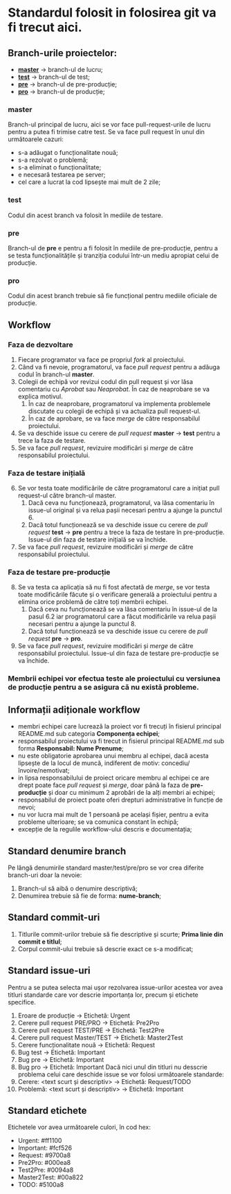 # Standardul folosit in folosirea git va fi trecut aici.  
## Branch-urile proiectelor: ##
-   [**master**](#master) -> branch-ul de lucru;
-   [**test**](#test) -> branch-ul de test;
-   [**pre**](#pre) -> branch-ul de pre-producție;
-   [**pro**](#pro) -> branch-ul de producție;

### master ###
Branch-ul principal de lucru, aici se vor face pull-request-urile de lucru pentru a putea fi trimise catre test.
Se va face pull request în unul din următoarele cazuri:
-   s-a adăugat o funcționalitate nouă;
-   s-a rezolvat o problemă;
-   s-a eliminat o funcționalitate;
-   e necesară testarea pe server;
-   cel care a lucrat la cod lipsește mai mult de 2 zile;

### test ###
Codul din acest branch va folosit în mediile de testare.

### pre ###
Branch-ul de **pre** e pentru a fi folosit în mediile de pre-producție, pentru a se testa funcționalitățile și tranziția codului într-un mediu apropiat celui de producție.

### pro ###
Codul din acest branch trebuie să fie funcțional pentru mediile oficiale de producție.

## Workflow ##
### Faza de dezvoltare ###
1.  Fiecare programator va face pe propriul *fork* al proiectului.
2.  Când va fi nevoie, programatorul, va face *pull request* pentru a adăuga codul în branch-ul **master**.
3.  Colegii de echipă vor revizui codul din pull request și vor lăsa comentariu cu *Aprobat* sau *Neaprobat*. În caz de neaprobare se va explica motivul.
    1.  În caz de neaprobare, programatorul va implementa problemele discutate cu colegii de echipă și va actualiza pull request-ul.
    2.  În caz de aprobare, se va face *merge* de către responsabilul proiectului.
4.  Se va deschide issue cu cerere de *pull request* **master** -> **test** pentru a trece la faza de testare.
5.  Se va face *pull request*, revizuire modificări și *merge* de către responsabilul proiectului.
### Faza de testare inițială ###
6.  Se vor testa toate modificările de către programatorul care a inițiat pull request-ul către branch-ul master.
    1.  Dacă ceva nu funcționează, programatorul, va lăsa comentariu în issue-ul original și va relua pașii necesari pentru a ajunge la punctul 6.
    2.  Dacă totul funcționează se va deschide issue cu cerere de *pull request* **test** -> **pre** pentru a trece la faza de testare în pre-producție. Issue-ul din faza de testare inițială se va închide.
7.  Se va face *pull request*, revizuire modificări și *merge* de către responsabilul proiectului.
### Faza de testare pre-producție ###
8.  Se va testa ca aplicația să nu fi fost afectată de *merge*, se vor testa toate modificările făcute și o verificare generală a proiectului pentru a elimina orice problemă de către toți membrii echipei.
    1.  Dacă ceva nu funcționează se va lăsa comentariu în issue-ul de la pasul 6.2 iar programatorul care a făcut modificările va relua pașii necesari pentru a ajunge la punctul 8.
    2.  Dacă totul funcționează se va deschide issue cu cerere de *pull request* **pre** -> **pro**.
9.  Se va face *pull request*, revizuire modificări și *merge* de către responsabilul proiectului. Issue-ul din faza de testare pre-producție se va închide.
### Membrii echipei vor efectua teste ale proiectului cu versiunea de producție pentru a se asigura că nu există probleme. ###

## Informații adiționale workflow ##
-   membri echipei care lucrează la proiect vor fi trecuți în fisierul principal README.md sub categoria **Componența echipei**;
-   responsabilul proiectului va fi trecut in fisierul principal README.md sub forma **Responsabil: Nume Prenume**;
-   nu este obligatorie aprobarea unui membru al echipei, dacă acesta lipsește de la locul de muncă, indiferent de motiv: concediu/învoire/nemotivat;
-   in lipsa responsabilului de proiect oricare membru al echipei ce are drept poate face *pull request* și *merge*, doar până la faza de **pre-producție** și doar cu minimum 2 aprobări de la alți membri ai echipei;
-   responsabilul de proiect poate oferi drepturi administrative în funcție de nevoi;
-   nu vor lucra mai mult de 1 persoană pe același fișier, pentru a evita probleme ulterioare; se va comunica constant în echipă;
-   excepție de la regulile workflow-ului descris e documentația;

## Standard denumire branch ##
Pe lângă denumirile standard master/test/pre/pro se vor crea diferite branch-uri doar la nevoie:
1.  Branch-ul să aibă o denumire descriptivă;
2.  Denumirea trebuie să fie de forma: **nume-branch**;

## Standard commit-uri ##
1.  Titlurile commit-urilor trebuie să fie descriptive și scurte; **Prima linie din commit e titlul**;
2.  Corpul commit-ului trebuie să descrie exact ce s-a modificat;

## Standard issue-uri ##
Pentru a se putea selecta mai ușor rezolvarea issue-urilor acestea vor avea titluri standarde care vor descrie importanța lor, precum
și etichete specifice.
1. Eroare de producție -> Etichetă: Urgent
2. Cerere pull request PRE/PRO -> Etichetă: Pre2Pro
3. Cerere pull request TEST/PRE -> Etichetă: Test2Pre
4. Cerere pull request Master/TEST -> Etichetă: Master2Test
5. Cerere funcționalitate nouă -> Etichetă: Request
6. Bug test -> Etichetă: Important
7. Bug pre -> Etichetă: Important
8. Bug pro -> Etichetă: Important
Dacă nici unul din titluri nu desscrie problema celui care deschide issue se vor folosi următoarele standarde:
9. Cerere: <text scurt și descriptiv> -> Etichetă: Request/TODO
10. Problemă: <text scurt și descriptiv> -> Etichetă: Important

## Standard etichete ##
Etichetele vor avea următoarele culori, în cod hex:
-   Urgent: #ff1100
-   Important: #fcf526
-   Request: #9700a8
-   Pre2Pro: #000ea8
-   Test2Pre: #0094a8
-   Master2Test: #00a822
-   TODO: #5100a8
